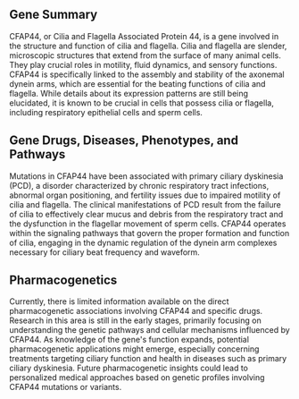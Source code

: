 ## Gene Summary
CFAP44, or Cilia and Flagella Associated Protein 44, is a gene involved in the structure and function of cilia and flagella. Cilia and flagella are slender, microscopic structures that extend from the surface of many animal cells. They play crucial roles in motility, fluid dynamics, and sensory functions. CFAP44 is specifically linked to the assembly and stability of the axonemal dynein arms, which are essential for the beating functions of cilia and flagella. While details about its expression patterns are still being elucidated, it is known to be crucial in cells that possess cilia or flagella, including respiratory epithelial cells and sperm cells.

## Gene Drugs, Diseases, Phenotypes, and Pathways
Mutations in CFAP44 have been associated with primary ciliary dyskinesia (PCD), a disorder characterized by chronic respiratory tract infections, abnormal organ positioning, and fertility issues due to impaired motility of cilia and flagella. The clinical manifestations of PCD result from the failure of cilia to effectively clear mucus and debris from the respiratory tract and the dysfunction in the flagellar movement of sperm cells. CFAP44 operates within the signaling pathways that govern the proper formation and function of cilia, engaging in the dynamic regulation of the dynein arm complexes necessary for ciliary beat frequency and waveform.

## Pharmacogenetics
Currently, there is limited information available on the direct pharmacogenetic associations involving CFAP44 and specific drugs. Research in this area is still in the early stages, primarily focusing on understanding the genetic pathways and cellular mechanisms influenced by CFAP44. As knowledge of the gene's function expands, potential pharmacogenetic applications might emerge, especially concerning treatments targeting ciliary function and health in diseases such as primary ciliary dyskinesia. Future pharmacogenetic insights could lead to personalized medical approaches based on genetic profiles involving CFAP44 mutations or variants.